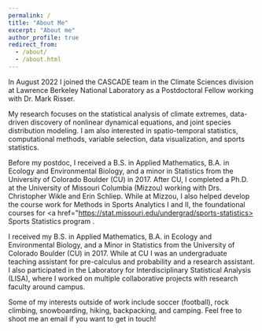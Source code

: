 ```yaml
---
permalink: /
title: "About Me"
excerpt: "About me"
author_profile: true
redirect_from:
  - /about/
  - /about.html
---
```


In August 2022 I joined the CASCADE team in the Climate Sciences division at Lawrence Berkeley National Laboratory as a Postdoctoral Fellow working with Dr. Mark Risser.
<!-- I am a CASCADE Postdoctoral Fellow in the Climate Sciences division at Lawrence Berkeley National Laboratory working with Dr. Mark Risser. -->
My research focuses on the statistical analysis of climate extremes, data-driven discovery of nonlinear dynamical equations, and joint species distribution modeling.
I am also interested in spatio-temporal statistics, computational methods, variable selection, data visualization, and sports statistics.


Before my postdoc, I received a B.S. in Applied Mathematics, B.A. in Ecology and Environmental Biology, and a minor in Statistics from the University of Colorado Boulder (CU) in 2017.
After CU, I completed a Ph.D. at the University of Missouri Columbia (Mizzou) working with Drs. Christopher Wikle and Erin Schliep.
While at Mizzou, I also helped develop the course work for Methods in Sports Analytics I and II, the foundational courses for <a href="https://stat.missouri.edu/undergrad/sports-statistics> Sports Statistics program </a>.

<!-- My research focuses on estimating nonlinear dynamic equations with a data driven
approach using hierarchical Bayesian methods.
I am also interested in spatio-temporal statistics, dynamic modeling, causal inference, and sports statistics.
Currently, I organize the Space-Time Statistics reading group and
participate in the Sports Statistics reading group, both at the University of
Missouri Columbia.
I also helped develop Methods in Sports Analytics I and II, and am the current TA for the courses. -->

I received my B.S. in Applied Mathematics, B.A. in Ecology and Environmental Biology,
and a Minor in Statistics from the University of Colorado Boulder (CU) in 2017.
While at CU I was an undergraduate teaching assistant for pre-calculus and
probability and a research assistant.
I also participated in the Laboratory for Interdisciplinary Statistical Analysis
(LISA), where I worked on multiple collaborative projects with research faculty
around campus.

Some of my interests outside of work include soccer (football), rock climbing,
snowboarding, hiking, backpacking, and camping.
Feel free to shoot me an email if you want to get in touch!
